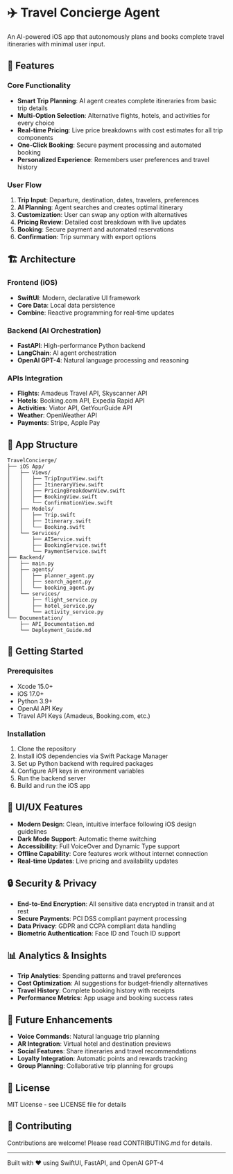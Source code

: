 # ✈️ Travel Concierge Agent

An AI-powered iOS app that autonomously plans and books complete travel itineraries with minimal user input.

## 🎯 Features

### Core Functionality
- **Smart Trip Planning**: AI agent creates complete itineraries from basic trip details
- **Multi-Option Selection**: Alternative flights, hotels, and activities for every choice
- **Real-time Pricing**: Live price breakdowns with cost estimates for all trip components
- **One-Click Booking**: Secure payment processing and automated booking
- **Personalized Experience**: Remembers user preferences and travel history

### User Flow
1. **Trip Input**: Departure, destination, dates, travelers, preferences
2. **AI Planning**: Agent searches and creates optimal itinerary
3. **Customization**: User can swap any option with alternatives
4. **Pricing Review**: Detailed cost breakdown with live updates
5. **Booking**: Secure payment and automated reservations
6. **Confirmation**: Trip summary with export options

## 🏗️ Architecture

### Frontend (iOS)
- **SwiftUI**: Modern, declarative UI framework
- **Core Data**: Local data persistence
- **Combine**: Reactive programming for real-time updates

### Backend (AI Orchestration)
- **FastAPI**: High-performance Python backend
- **LangChain**: AI agent orchestration
- **OpenAI GPT-4**: Natural language processing and reasoning

### APIs Integration
- **Flights**: Amadeus Travel API, Skyscanner API
- **Hotels**: Booking.com API, Expedia Rapid API
- **Activities**: Viator API, GetYourGuide API
- **Weather**: OpenWeather API
- **Payments**: Stripe, Apple Pay

## 📱 App Structure

```
TravelConcierge/
├── iOS App/
│   ├── Views/
│   │   ├── TripInputView.swift
│   │   ├── ItineraryView.swift
│   │   ├── PricingBreakdownView.swift
│   │   ├── BookingView.swift
│   │   └── ConfirmationView.swift
│   ├── Models/
│   │   ├── Trip.swift
│   │   ├── Itinerary.swift
│   │   └── Booking.swift
│   └── Services/
│       ├── AIService.swift
│       ├── BookingService.swift
│       └── PaymentService.swift
├── Backend/
│   ├── main.py
│   ├── agents/
│   │   ├── planner_agent.py
│   │   ├── search_agent.py
│   │   └── booking_agent.py
│   └── services/
│       ├── flight_service.py
│       ├── hotel_service.py
│       └── activity_service.py
└── Documentation/
    ├── API_Documentation.md
    └── Deployment_Guide.md
```

## 🚀 Getting Started

### Prerequisites
- Xcode 15.0+
- iOS 17.0+
- Python 3.9+
- OpenAI API Key
- Travel API Keys (Amadeus, Booking.com, etc.)

### Installation
1. Clone the repository
2. Install iOS dependencies via Swift Package Manager
3. Set up Python backend with required packages
4. Configure API keys in environment variables
5. Run the backend server
6. Build and run the iOS app

## 🎨 UI/UX Features

- **Modern Design**: Clean, intuitive interface following iOS design guidelines
- **Dark Mode Support**: Automatic theme switching
- **Accessibility**: Full VoiceOver and Dynamic Type support
- **Offline Capability**: Core features work without internet connection
- **Real-time Updates**: Live pricing and availability updates

## 🔒 Security & Privacy

- **End-to-End Encryption**: All sensitive data encrypted in transit and at rest
- **Secure Payments**: PCI DSS compliant payment processing
- **Data Privacy**: GDPR and CCPA compliant data handling
- **Biometric Authentication**: Face ID and Touch ID support

## 📊 Analytics & Insights

- **Trip Analytics**: Spending patterns and travel preferences
- **Cost Optimization**: AI suggestions for budget-friendly alternatives
- **Travel History**: Complete booking history with receipts
- **Performance Metrics**: App usage and booking success rates

## 🔮 Future Enhancements

- **Voice Commands**: Natural language trip planning
- **AR Integration**: Virtual hotel and destination previews
- **Social Features**: Share itineraries and travel recommendations
- **Loyalty Integration**: Automatic points and rewards tracking
- **Group Planning**: Collaborative trip planning for groups

## 📄 License

MIT License - see LICENSE file for details

## 🤝 Contributing

Contributions are welcome! Please read CONTRIBUTING.md for details.

---

Built with ❤️ using SwiftUI, FastAPI, and OpenAI GPT-4 